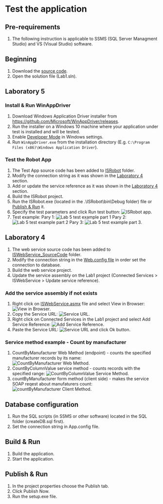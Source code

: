 # Test the application 

## Pre-requirements
1. The following instruction is applicable to SSMS (SQL Server Managment Studio) and VS (Visual Studio) software.

## Beginning

1. Download the [source code](https://github.com/vanya288/FileManager). 
2. Open the solution file (Lab1.sln). 

## Laboratory 5

### Install & Run WinAppDriver
1. Download Windows Application Driver installer from <https://github.com/Microsoft/WinAppDriver/releases>.
2. Run the installer on a Windows 10 machine where your application under test is installed and will be tested.
3. Enable [Developer Mode](https://docs.microsoft.com/en-us/windows/uwp/get-started/enable-your-device-for-development) in Windows settings.
4. Run `WinAppDriver.exe` from the installation directory (E.g. `C:\Program Files (x86)\Windows Application Driver`).

### Test the Robot App
1. The Test App source code has been added to [ISRobot](https://github.com/vanya288/FileManager/tree/master/ISRobot) folder.
2. Modify the connection string as it was shown in the [Laboratory 4](#laboratory-4) section.
3. Add or update the service reference as it was shown in the [Laboratory 4](#laboratory-4) section.
4. Build the ISRobot project. 
5. Run the ISRobot.exe (located in the .\ISRobot\bin\Debug folder) file or [Publish & Run](#publish-&-run) it.
6. Specify the test parameters and click Run test button: ![ISRobot app](https://github.com/vanya288/FileManager/blob/master/Instruction/ISRobotApp.PNG).
7. Test example: 
Pary 1: ![Lab 5 test example part 1](https://github.com/vanya288/FileManager/blob/master/Instruction/Lab5_Ivan_Falchuk_1.gif)
Pary 2: ![Lab 5 test example part 2](https://github.com/vanya288/FileManager/blob/master/Instruction/Lab5_Ivan_Falchuk_2.gif)
Pary 3: ![Lab 5 test example part 3](https://github.com/vanya288/FileManager/blob/master/Instruction/Lab5_Ivan_Falchuk_3.gif).

## Laboratory 4
1. The web service source code has been added to [ISWebService_SourceCode](https://github.com/vanya288/FileManager/tree/master/Connected%20Services/ISWebService_SourceCode) folder.
2. Modify the connection string in the [Web.config file](https://github.com/vanya288/FileManager/blob/master/Connected%20Services/ISWebService_SourceCode/Web.config) in order set the connection to database.
3. Build the web service project. 
4. Update the service assembly on the Lab1 project (Connected Services > ISWebService > Update service reference).

### Add the service assembly if not exists
1. Right click on [ISWebService.asmx](https://github.com/vanya288/FileManager/blob/master/Connected%20Services/ISWebService_SourceCode/ISWebService.asmx.cs) file and select View in Browser: ![View in Browser](https://github.com/vanya288/FileManager/blob/master/Instruction/ServiceURL_1.PNG). 
2. Copy the Service URL: ![Service URL](https://github.com/vanya288/FileManager/blob/master/Instruction/ServiceURL_2.PNG). 
3. Right click on Connected Services in the Lab1 project and select Add Service Reference: ![Add Service Reference](https://github.com/vanya288/FileManager/blob/master/Instruction/ConnectedServices_1.PNG).
4. Paste the Service URL: ![Service URL](https://github.com/vanya288/FileManager/blob/master/Instruction/ServiceURL_3.PNG) and click Ok button.

### Service method example - Count by manufacturer
1. CountByManufacturer Web Method (endpoint) - counts the specified manufacturer records by its name: ![CountByManufacturer Web Method](https://github.com/vanya288/FileManager/blob/master/Instruction/CountByMnf_1.PNG).
2. CountByColumnValue service method - counts records with the specified range: ![CountByColumnValue Service Method](https://github.com/vanya288/FileManager/blob/master/Instruction/CountByMnf_2.PNG).
3. countByManufacturer form method (client side) - makes the service SOAP reqest about manufaturers count: ![countByManufacturer Client Method](https://github.com/vanya288/FileManager/blob/master/Instruction/CountByMnf_2.PNG).

## Database configuration 

1. Run the SQL scripts (in SSMS or other software) located in the SQL folder (createDB.sql first).
2. Set the connection string in App.config file.

## Build & Run

1. Build the application. 
2. Start the application. 

## Publish & Run

1. In the project properties choose the Publish tab. 
2. Click Publish Now. 
3. Run the setup.exe file.


